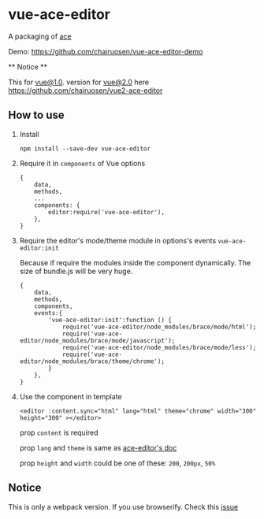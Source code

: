 vue-ace-editor
====================
A packaging of [ace](https://ace.c9.io/)

Demo: https://github.com/chairuosen/vue-ace-editor-demo

** Notice **

This for vue@1.0. version for vue@2.0 here https://github.com/chairuosen/vue2-ace-editor

## How to use

1. Install

    ```
    npm install --save-dev vue-ace-editor
    ```
    
2. Require it in `components` of Vue options

    ```
    {
        data,
        methods,
        ...
        components: {
            editor:require('vue-ace-editor'),
        },
    }
    ```
 
3. Require the editor's mode/theme module in options's events `vue-ace-editor:init`

    Because if require the modules inside the component dynamically. The size of bundle.js will be very huge.
    
    ```
    {
        data,
        methods,
        components,
        events:{
            'vue-ace-editor:init':function () {
                require('vue-ace-editor/node_modules/brace/mode/html');
                require('vue-ace-editor/node_modules/brace/mode/javascript');
                require('vue-ace-editor/node_modules/brace/mode/less');
                require('vue-ace-editor/node_modules/brace/theme/chrome');
            }
        },
    }
    ```
    
4. Use the component in template

    ```
    <editor :content.sync="html" lang="html" theme="chrome" width="300" height="300" ></editor>
    ```
    
    prop `content`  is required
    
    prop `lang` and `theme` is same as [ace-editor's doc](https://github.com/ajaxorg/ace)
    
    prop `height` and `width` could be one of these:  `200`, `200px`, `50%`
    

## Notice

This is only a webpack version. If you use browserify. Check this [issue](https://github.com/chairuosen/vue-ace-editor/issues/1#issuecomment-235193574)
